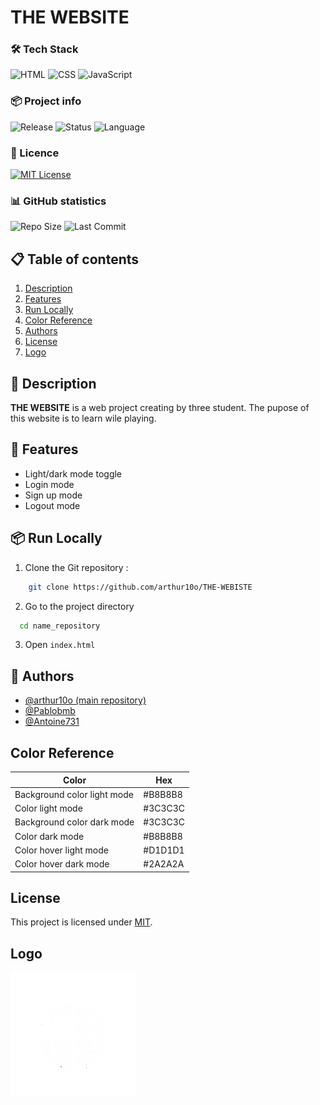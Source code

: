 # THE WEBSITE

### 🛠️ Tech Stack
![HTML](https://img.shields.io/badge/HTML5-E34F26?logo=html5&logoColor=white)
![CSS](https://img.shields.io/badge/CSS3-1572B6?logo=css3&logoColor=white)
![JavaScript](https://img.shields.io/badge/JavaScript-F7DF1E?logo=javascript&logoColor=black)

### 📦 Project info
![Release](https://img.shields.io/github/v/release/arthur10o/THE-WEBISTE)
![Status](https://img.shields.io/badge/status-inactive-red)
![Language](https://img.shields.io/badge/langage-english-blue)

### 📄 Licence
[![MIT License](https://img.shields.io/badge/License-MIT-green.svg)](https://github.com/arthur10o/THE-WEBISTE?tab=MIT-1-ov-file#readme)

### 📊 GitHub statistics
![Repo Size](https://img.shields.io/github/repo-size/arthur10o/THE-WEBISTE)
![Last Commit](https://img.shields.io/github/last-commit/arthur10o/THE-WEBISTE)

## 📋 Table of contents

1. [Description](#-description)
2. [Features](#-features)
3. [Run Locally](#-run-locally)
4. [Color Reference](#color-reference)
5. [Authors](#-authors)
6. [License](#license)
7. [Logo](#logo)

## 📖 Description

**THE WEBSITE** is a web project creating by three student. The pupose of this website is to learn wile playing.


## 🚀 Features

- Light/dark mode toggle
- Login mode
- Sign up mode
- Logout mode

## 📦 Run Locally

1. Clone the Git repository :

```bash
    git clone https://github.com/arthur10o/THE-WEBISTE
```
2. Go to the project directory

```bash
  cd name_repository
```

3. Open ```index.html```

## 👤 Authors

- [@arthur10o (main repository)](https://github.com/arthur10o)
- [@Pablobmb](https://github.com/Pablobmb)
- [@Antoine731](https://github.com/Antoine731)

## Color Reference

| Color                        | Hex     |
| -----------------------------| --------|
| Background color light mode  | #B8B8B8 |
| Color light mode             | #3C3C3C |
| Background color dark mode   | #3C3C3C |
| Color dark mode              | #B8B8B8 |
| Color hover light mode       | #D1D1D1 |
| Color hover dark mode        | #2A2A2A |


## License

This project is licensed under [MIT](https://github.com/arthur10o/THE-WEBISTE?tab=MIT-1-ov-file#readme).

## Logo

![Logo](https://github.com/arthur10o/THE-WEBISTE/blob/main/images/logo.png)
